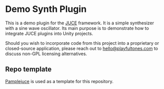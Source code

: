 # Demo Synth Plugin

This is a demo plugin for the [JUCE](https://juce.com/) framework. It is a simple synthesizer with a sine wave oscillator.
Its main purpose is to demonstrate how to integrate JUCE plugins into Unity projects.

Should you wish to incorporate code from this project into a proprietary or closed-source application, please reach out to hello@playfultones.com to discuss non-GPL licensing alternatives.

## Repo template

[Pamplejuce](https://github.com/sudara/pamplejuce) is used as a template for this repository.
